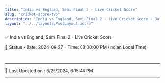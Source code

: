 ```yaml
---
title: "India vs England, Semi Final 2 - Live Cricket Score"
slug: "cricket-score-two"
description: "India vs England, Semi Final 2 - Live Cricket Score - Date: 2024-06-27 - Time: 08:00:00 PM (Indian Local Time)."
layout: "../../layouts/PostLayout.astro"
--- 
```


✅ India vs England, Semi Final 2 - Live Cricket Score

📑 Status - Date: 2024-06-27 - Time: 08:00:00 PM (Indian Local Time)

<br />

***

📝 Last Updated on : 6/26/2024, 6:15:44 PM

***

